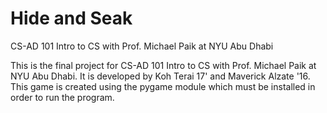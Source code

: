 # Hide and Seak


CS-AD 101 Intro to CS with Prof. Michael Paik at NYU Abu Dhabi

This is the final project for CS-AD 101 Intro to CS with Prof. Michael Paik at NYU Abu Dhabi. It is developed by Koh Terai 17' and Maverick Alzate '16. This game is created using the pygame module which must be installed in order to run the program.